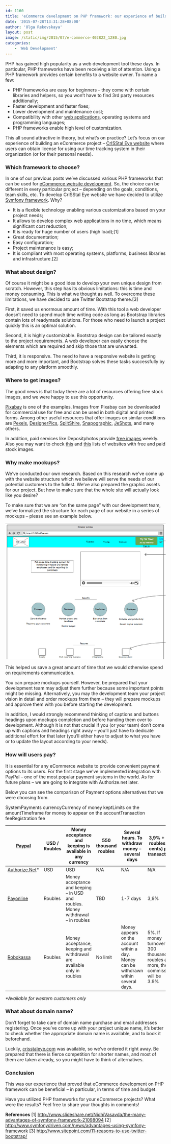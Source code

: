 ```yaml
---
id: 1160
title: 'eCommerce development on PHP framework: our experience of building CrISStal Eye website'
date: '2015-07-28T13:31:28+08:00'
author: 'Olga Rekovskaya'
layout: post
image: /static/img/2015/07/e-commerce-402822_1280.jpg
categories:
    - 'Web Development'
---
```


PHP has gained high popularity as a web development tool these days. In particular, PHP frameworks have been receiving a lot of attention. Using a PHP framework provides certain benefits to a website owner. To name a few:

- PHP frameworks are easy for beginners – they come with certain libraries and helpers, so you won’t have to find 3rd party resources additionally;
- Faster development and faster fixes;
- Lower development and maintenance cost;
- Compatibility with other [web applications](https://www.issart.com/en/services/details/service/web-development), operating systems and programming languages;
- PHP frameworks enable high level of customization.

This all sound attractive in theory, but what’s on practice? Let’s focus on our experience of building an eCommerce project – [CrISStal Eye website](http://crisstaleye.com/) where users can obtain license for using our time tracking system in their organization (or for their personal needs).

### Which framework to choose?

In one of our previous posts we’ve discussed various PHP frameworks that can be used for [eCommerce website development](http://www.issart.com/blog/php-framework-ecommerce-website-development/). So, the choice can be different in every particular project – depending on the goals, conditions, team skills, etc.
To develop CrISStal Eye website we have decided to utilize [Symfony framework](https://symfony.com/). Why?

- It is a flexible technology enabling various customizations based on your project needs;
- It allows to develop complex web applications in no time, which means significant cost reduction;
- It is ready for huge number of users (high load);\[1\]
- Great documentation;
- Easy configuration;
- Project maintenance is easy;
- It is compliant with most operating systems, platforms, business libraries and infrastructure.\[2\]

### What about design?

Of course it might be a good idea to develop your own unique design from scratch. However, this step has its obvious limitations: this is time and money consuming. This is what we thought as well. To overcome these limitations, we have decided to use Twitter Bootstrap theme.\[3\]

First, it saved us enormous amount of time. With this tool a web developer doesn’t need to spend much time writing code as long as Bootstrap libraries contain lots of readymade solutions. For those who need to launch a project quickly this is an optimal solution.

Second, it is highly customizable. Bootstrap design can be tailored exactly to the project requirements. A web developer can easily choose the elements which are required and skip those that are unwanted.

Third, it is responsive. The need to have a responsive website is getting more and more important, and Bootstrap solves these tasks successfully by adapting to any platform smoothly.

### Where to get images?

The good news is that today there are a lot of resources offering free stock images, and we were happy to use this opportunity.

[Pixabay](https://pixabay.com/) is one of the examples. Images from Pixabay can be downloaded for commercial use for free and can be used in both digital and printed forms. Among other useful resources that offer images on similar conditions are [Pexels](http://www.pexels.com/), [DesignerPics](http://www.designerspics.com/), [SplitShire](http://www.splitshire.com/), [Snapographic](http://snapographic.com/), [JeShots](http://jeshoots.com/), and many others.

In addition, paid services like Depositphotos provide [free images](http://ru.depositphotos.com/free-files.html) weekly. Also you may want to check [this](https://www.shopify.com/blog/17156388-22-awesome-websites-with-stunning-free-stock-images) and [this](https://chasingheartbeats.com/stock-photography-websites/) lists of websites with free and paid stock images.

### Why make mockups?

We’ve conducted our own research. Based on this research we’ve come up with the website structure which we believe will serve the needs of our potential customers to the fullest. We’ve also prepared the graphic assets for our project. But how to make sure that the whole site will actually look like you desire?

To make sure that we are “on the same page” with our development team, we’ve formalized the structure for each page of our website in a series of mockups – please see an example below.

![](/static/img/2015/07/698a8c8c2bf5f5ea2c4c636a04f9afdf.png)

This helped us save a great amount of time that we would otherwise spend on requirements communication.

You can prepare mockups yourself. However, be prepared that your development team may adjust them further because some important points might be missing. Alternatively, you may the development team your project vision in detail and order mockups from them – they will prepare mockups and approve them with you before starting the development.

In addition, I would strongly recommend thinking of captions and buttons headings upon mockups completion and before handing them over to development. Although it is not that crucial if you (or your team) don’t come up with captions and headings right away – you’ll just have to dedicate additional effort for that later (you’ll either have to adjust to what you have or to update the layout according to your needs).

### How will users pay?

It is essential for any eCommerce website to provide convenient payment options to its users. For the first stage we’ve implemented integration with PayPal – one of the most popular payment systems in the world. As for future plans – we are going to integrate with Authorize.net later.

Below you can see the comparison of Payment options alternatives that we were choosing from.

SystemPayments currencyCurrency of money keptLimits on the amountTimeframe for money to appear on the accountTransaction feeRegistration fee

| [Paypal](https://www.paypal.com) | USD / Roubles | Money acceptance and keeping is available in any currency | 550 thousand roubles | Several hours.   To withdraw money – several days | 3,9% + 10 roubles (3 cents) per transaction | free |
|---|---|---|---|---|---|---|
| [Authorize.Net](http://www.authorize.net/)\* | USD | USD | N/A | N/A | N/A | N/A |
| [Payonline](http://www.payonline.ru/en/whoweare/) | Roubles | Money acceptance and keeping – in USD and roubles.   Money withdrawal – in roubles | TBD | 1-7 days | 3,9% | 3 900 roubles |
| [Robokassa](http://robokassa.ru/en/Index.aspx) | Roubles | Money acceptance, keeping and withdrawal are available only in roubles | No limit | Money appears on the account within a day.   Money can be withdrawn within several days. | 5%.   If money turnover is 300 thousand roubles and more, the commission will be 3.9% | Free |

*\*Available for western customers only*

### What about domain name?

Don’t forget to take care of domain name purchase and email addresses registering. Once you’ve come up with your project unique name, it’s better to check whether the appropriate domain name is available, and to book it beforehand.

Luckily, [crisstaleye.com](http://crisstaleye.com/) was available, so we’ve ordered it right away. Be prepared that there is fierce competition for shorter names, and most of them are taken already, so you might have to think of alternatives.

### Conclusion

This was our experience that proved that eCommerce development on PHP framework can be beneficial – in particular, in terms of time and budget.

Have you utilized PHP frameworks for your eCommerce projects? What were the results? Feel free to share your thoughts in comments!

**References**
\[1\] <http://www.slideshare.net/NidhiVasavda/the-many-advantages-of-symfony-framework-21098094>
\[2\] <http://www.symfonydriven.com/news/advantages-using-symfony-framework>
\[3\] <http://www.sitepoint.com/11-reasons-to-use-twitter-bootstrap/>